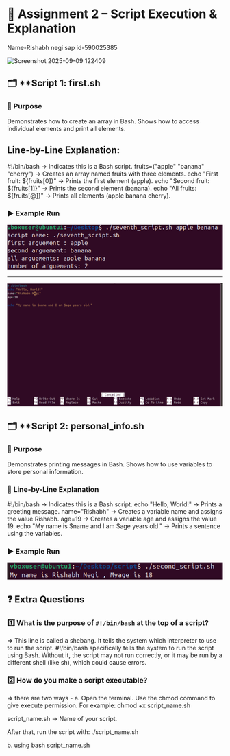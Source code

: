 # 📝 **Assignment 2 – Script Execution & Explanation**

Name-Rishabh negi
sap id-590025385






<img width="334" height="133" alt="Screenshot 2025-09-09 122409" src="https://github.com/user-attachments/assets/7888998b-44ae-4282-906d-8a82941d7abe" />



## 🗂️ **Script 1: first.sh

### 📄 **Purpose**

Demonstrates how to create an array in Bash.
Shows how to access individual elements and print all elements.

## Line-by-Line Explanation:

#!/bin/bash → Indicates this is a Bash script.
fruits=("apple" "banana" "cherry") → Creates an array named fruits with three elements.
echo "First fruit: ${fruits[0]}" → Prints the first element (apple).
echo "Second fruit: ${fruits[1]}" → Prints the second element (banana).
echo "All fruits: ${fruits[@]}" → Prints all elements (apple banana cherry).

### ▶️ **Example Run**


![alt text](<Screenshot 2025-09-09 122148.png>)


--------------------------------------------------------




![alt text](image.png)


## 🗂️ **Script 2: personal_info.sh

### 📄 **Purpose**

Demonstrates printing messages in Bash.
Shows how to use variables to store personal information.

### 📝 **Line-by-Line Explanation**

#!/bin/bash → Indicates this is a Bash script.
echo "Hello, World!" → Prints a greeting message.
name="Rishabh" → Creates a variable name and assigns the value Rishabh.
age=19 → Creates a variable age and assigns the value 19.
echo "My name is $name and I am $age years old." → Prints a sentence using the variables.

### ▶️ **Example Run**


![alt text](<Screenshot 2025-08-23 115720.png>)


## ❓ **Extra Questions**

### 1️⃣ What is the purpose of `#!/bin/bash` at the top of a script?
=> This line is called a shebang.
It tells the system which interpreter to use to run the script.
#!/bin/bash specifically tells the system to run the script using Bash.
Without it, the script may not run correctly, or it may be run by a different shell (like sh), which could cause errors.

### 2️⃣ How do you make a script executable?
=> there are two ways - 
a. Open the terminal.
Use the chmod command to give execute permission. For example:
chmod +x script_name.sh

script_name.sh → Name of your script.

After that, run the script with:
./script_name.sh

b. using 
bash script_name.sh

